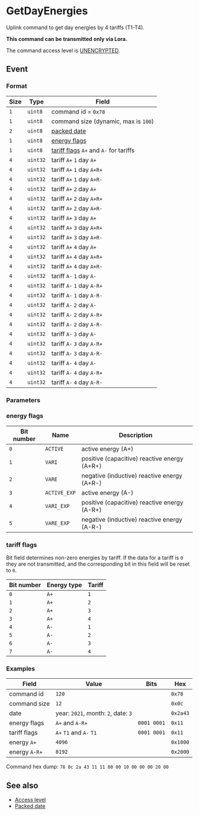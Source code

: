 # GetDayEnergies

Uplink command to get day energies by 4 tariffs (T1-T4).

**This command can be transmitted only via Lora.**

The command access level is [UNENCRYPTED](../basics.md#command-access-level).


## Event

### Format

| Size | Type     | Field                                                              |
| ---- | -------- | ------------------------------------------------------------------ |
| `1`  | `uint8`  | command id = `0x78`                                                |
| `1`  | `uint8`  | command size (dynamic, max is `100`)                               |
| `2`  | `uint8`  | [packed date](../../types.md#packed-date)                          |
| `1`  | `uint8`  | [energy flags](#energy-flags)                                      |
| `1`  | `uint8`  | [tariff flags](#non-zero-energies-flags) `A+` and `A-` for tariffs |
| `4`  | `uint32` | tariff `A+` `1` day `A+`                                           |
| `4`  | `uint32` | tariff `A+` `1` day `A+R+`                                         |
| `4`  | `uint32` | tariff `A+` `1` day `A+R-`                                         |
| `4`  | `uint32` | tariff `A+` `2` day `A+`                                           |
| `4`  | `uint32` | tariff `A+` `2` day `A+R+`                                         |
| `4`  | `uint32` | tariff `A+` `2` day `A+R-`                                         |
| `4`  | `uint32` | tariff `A+` `3` day `A+`                                           |
| `4`  | `uint32` | tariff `A+` `3` day `A+R+`                                         |
| `4`  | `uint32` | tariff `A+` `3` day `A+R-`                                         |
| `4`  | `uint32` | tariff `A+` `4` day `A+`                                           |
| `4`  | `uint32` | tariff `A+` `4` day `A+R+`                                         |
| `4`  | `uint32` | tariff `A+` `4` day `A+R-`                                         |
| `4`  | `uint32` | tariff `A-` `1` day `A-`                                           |
| `4`  | `uint32` | tariff `A-` `1` day `A-R+`                                         |
| `4`  | `uint32` | tariff `A-` `1` day `A-R-`                                         |
| `4`  | `uint32` | tariff `A-` `2` day `A-`                                           |
| `4`  | `uint32` | tariff `A-` `2` day `A-R+`                                         |
| `4`  | `uint32` | tariff `A-` `2` day `A-R-`                                         |
| `4`  | `uint32` | tariff `A-` `3` day `A-`                                           |
| `4`  | `uint32` | tariff `A-` `3` day `A-R+`                                         |
| `4`  | `uint32` | tariff `A-` `3` day `A-R-`                                         |
| `4`  | `uint32` | tariff `A-` `4` day `A-`                                           |
| `4`  | `uint32` | tariff `A-` `4` day `A-R+`                                         |
| `4`  | `uint32` | tariff `A-` `4` day `A-R-`                                         |

### Parameters

### energy flags

| Bit number | Name         | Description                                  |
| ---------- | ------------ | -------------------------------------------- |
| `0`        | `ACTIVE`     | active energy (A+)                           |
| `1`        | `VARI`       | positive (capacitive) reactive energy (A+R+) |
| `2`        | `VARE`       | negative (inductive) reactive energy (A+R-)  |
| `3`        | `ACTIVE_EXP` | active energy (A-)                           |
| `4`        | `VARI_EXP`   | positive (capacitive) reactive energy (A-R+) |
| `5`        | `VARE_EXP`   | negative (inductive) reactive energy (A-R-)  |

### tariff flags

Bit field determines non-zero energies by tariff.
If the data for a tariff is `0` they are not transmitted, and the corresponding bit in this field will be reset to `0`.

| Bit number | Energy type | Tariff |
| ---------- | ----------- | ------ |
| `0`        | `A+`        | `1`    |
| `1`        | `A+`        | `2`    |
| `2`        | `A+`        | `3`    |
| `3`        | `A+`        | `4`    |
| `4`        | `A-`        | `1`    |
| `5`        | `A-`        | `2`    |
| `6`        | `A-`        | `3`    |
| `7`        | `A-`        | `4`    |

### Examples

| Field         | Value                               | Bits        | Hex      |
| ------------- | ----------------------------------- | ----------- | -------- |
| command id    | `120`                               |             | `0x78`   |
| command size  | `12`                                |             | `0x0c`   |
| date          | year: `2021`, month: `2`, date: `3` |             | `0x2a43` |
| energy flags  | `A+` and `A-R+`                     | `0001 0001` | `0x11`   |
| tariff flags  | `A+` `T1` and `A-` `T1`             | `0001 0001` | `0x11`   |
| energy `A+`   | `4096`                              |             | `0x1000` |
| energy `A-R+` | `8192`                              |             | `0x2000` |

Command hex dump: `78 0c 2a 43 11 11 00 00 10 00 00 00 20 00`


## See also

* [Access level](../basics.md#command-access-level)
* [Packed date](../../types.md#packed-date)
